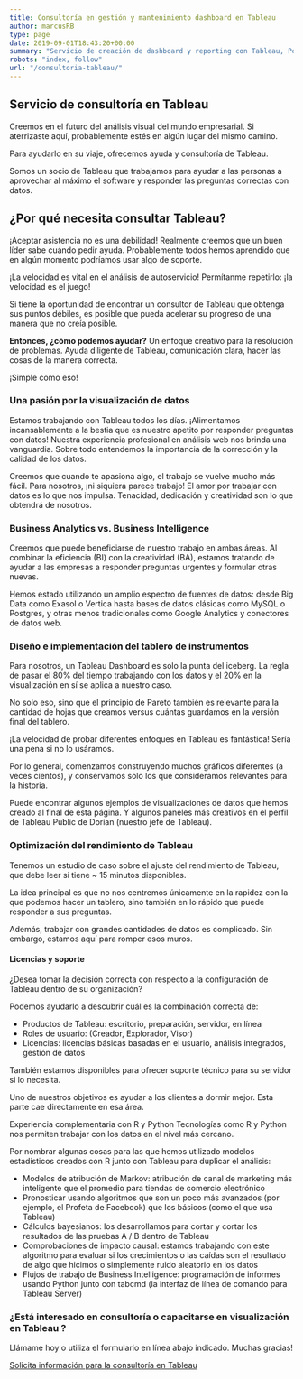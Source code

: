 ```yaml
---
title: Consultoría en gestión y mantenimiento dashboard en Tableau
author: marcusRB
type: page
date: 2019-09-01T18:43:20+00:00
summary: "Servicio de creación de dashboard y reporting con Tableau, PowerBI, Google Data Studio."
robots: "index, follow"
url: "/consultoria-tableau/"
---
```


## Servicio de consultoría en Tableau

Creemos en el futuro del análisis visual del mundo empresarial. Si aterrizaste aquí, probablemente estés en algún lugar del mismo camino.

Para ayudarlo en su viaje, ofrecemos ayuda y consultoría de Tableau.

Somos un socio de Tableau que trabajamos para ayudar a las personas a aprovechar al máximo el software y responder las preguntas correctas con datos.


## ¿Por qué necesita consultar Tableau?

¡Aceptar asistencia no es una debilidad! Realmente creemos que un buen líder sabe cuándo pedir ayuda. Probablemente todos hemos aprendido que en algún momento podríamos usar algo de soporte.

¡La velocidad es vital en el análisis de autoservicio! Permítanme repetirlo: ¡la velocidad es el juego!

Si tiene la oportunidad de encontrar un consultor de Tableau que obtenga sus puntos débiles, es posible que pueda acelerar su progreso de una manera que no creía posible.

**Entonces, ¿cómo podemos ayudar?**
Un enfoque creativo para la resolución de problemas. Ayuda diligente de Tableau, comunicación clara, hacer las cosas de la manera correcta.

¡Simple como eso!

### Una pasión por la visualización de datos
Estamos trabajando con Tableau todos los días. ¡Alimentamos incansablemente a la bestia que es nuestro apetito por responder preguntas con datos!
Nuestra experiencia profesional en análisis web nos brinda una vanguardia. Sobre todo entendemos la importancia de la corrección y la calidad de los datos.

Creemos que cuando te apasiona algo, el trabajo se vuelve mucho más fácil. Para nosotros, ¡ni siquiera parece trabajo!
El amor por trabajar con datos es lo que nos impulsa. Tenacidad, dedicación y creatividad son lo que obtendrá de nosotros.


### Business Analytics vs. Business Intelligence
Creemos que puede beneficiarse de nuestro trabajo en ambas áreas. Al combinar la eficiencia (BI) con la creatividad (BA), estamos tratando de ayudar a las empresas a responder preguntas urgentes y formular otras nuevas.

Hemos estado utilizando un amplio espectro de fuentes de datos: desde Big Data como Exasol o Vertica hasta bases de datos clásicas como MySQL o Postgres, y otras menos tradicionales como Google Analytics y conectores de datos web.

### Diseño e implementación del tablero de instrumentos
Para nosotros, un Tableau Dashboard es solo la punta del iceberg. La regla de pasar el 80% del tiempo trabajando con los datos y el 20% en la visualización en sí se aplica a nuestro caso.

No solo eso, sino que el principio de Pareto también es relevante para la cantidad de hojas que creamos versus cuántas guardamos en la versión final del tablero.

¡La velocidad de probar diferentes enfoques en Tableau es fantástica! Sería una pena si no lo usáramos.

Por lo general, comenzamos construyendo muchos gráficos diferentes (a veces cientos), y conservamos solo los que consideramos relevantes para la historia.

Puede encontrar algunos ejemplos de visualizaciones de datos que hemos creado al final de esta página. Y algunos paneles más creativos en el perfil de Tableau Public de Dorian (nuestro jefe de Tableau).

### Optimización del rendimiento de Tableau
Tenemos un estudio de caso sobre el ajuste del rendimiento de Tableau, que debe leer si tiene ~ 15 minutos disponibles.

La idea principal es que no nos centremos únicamente en la rapidez con la que podemos hacer un tablero, sino también en lo rápido que puede responder a sus preguntas.

Además, trabajar con grandes cantidades de datos es complicado. Sin embargo, estamos aquí para romper esos muros.

#### Licencias y soporte
¿Desea tomar la decisión correcta con respecto a la configuración de Tableau dentro de su organización?

Podemos ayudarlo a descubrir cuál es la combinación correcta de:

* Productos de Tableau: escritorio, preparación, servidor, en línea
* Roles de usuario: (Creador, Explorador, Visor)
* Licencias: licencias básicas basadas en el usuario, análisis integrados, gestión de datos

También estamos disponibles para ofrecer soporte técnico para su servidor si lo necesita.

Uno de nuestros objetivos es ayudar a los clientes a dormir mejor. Esta parte cae directamente en esa área.

Experiencia complementaria con R y Python
Tecnologías como R y Python nos permiten trabajar con los datos en el nivel más cercano.

Por nombrar algunas cosas para las que hemos utilizado modelos estadísticos creados con R junto con Tableau para duplicar el análisis:

* Modelos de atribución de Markov: atribución de canal de marketing más inteligente que el promedio para tiendas de comercio electrónico
* Pronosticar usando algoritmos que son un poco más avanzados (por ejemplo, el Profeta de Facebook) que los básicos (como el que usa Tableau)
* Cálculos bayesianos: los desarrollamos para cortar y cortar los resultados de las pruebas A / B dentro de Tableau
* Comprobaciones de impacto causal: estamos trabajando con este algoritmo para evaluar si los crecimientos o las caídas son el resultado de algo que hicimos o simplemente ruido aleatorio en los datos
* Flujos de trabajo de Business Intelligence: programación de informes usando Python junto con tabcmd (la interfaz de línea de comando para Tableau Server)

### ¿Está interesado en consultoría o capacitarse en visualización en Tableau ?

Llámame hoy o utiliza el formulario en línea abajo indicado. Muchas gracias!

[Solicita información para la consultoría en Tableau](../#contact)
